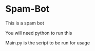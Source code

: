 # Spam-Bot
This is a spam bot

You will need python to run this

Main.py is the script to be run for usage
